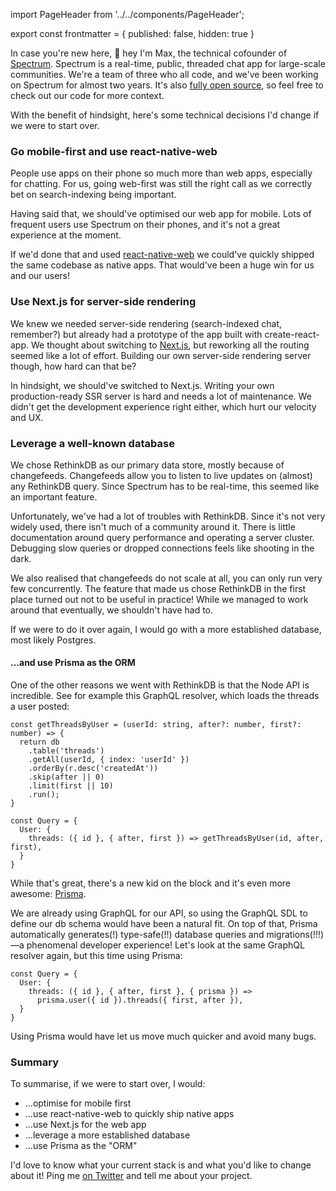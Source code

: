 import PageHeader from '../../components/PageHeader';

<PageHeader title="CTO Regrets: What I'd Do Differently" />

export const frontmatter = {
  published: false,
  hidden: true
}

In case you're new here, 👋 hey I'm Max, the technical cofounder of [Spectrum](https://spectrum.chat). Spectrum is a real-time, public, threaded chat app for large-scale communities. We're a team of three who all code, and we've been working on Spectrum for almost two years. It's also [fully open source](https://github.com/withspectrum/spectrum), so feel free to check out our code for more context.

With the benefit of hindsight, here's some technical decisions I'd change if we were to start over.

### Go mobile-first and use react-native-web

People use apps on their phone so much more than web apps, especially for chatting. For us, going web-first was still the right call as we correctly bet on search-indexing being important.

Having said that, we should've optimised our web app for mobile. Lots of frequent users use Spectrum on their phones, and it's not a great experience at the moment. 

If we'd done that and used [react-native-web](https://github.com/necolas/react-native-web) we could've quickly shipped the same codebase as native apps. That would've been a huge win for us and our users!

### Use Next.js for server-side rendering

We knew we needed server-side rendering (search-indexed chat, remember?) but already had a prototype of the app built with create-react-app. We thought about switching to [Next.js](https://nextjs.org), but reworking all the routing seemed like a lot of effort. Building our own server-side rendering server though, how hard can that be? 

In hindsight, we should've switched to Next.js. Writing your own production-ready SSR server is hard and needs a lot of maintenance. We didn't get the development experience right either, which hurt our velocity and UX.

### Leverage a well-known database

We chose RethinkDB as our primary data store, mostly because of changefeeds. Changefeeds allow you to listen to live updates on (almost) any RethinkDB query. Since Spectrum has to be real-time, this seemed like an important feature.

Unfortunately, we've had a lot of troubles with RethinkDB. Since it's not very widely used, there isn't much of a community around it. There is little documentation around query performance and operating a server cluster. Debugging slow queries or dropped connections feels like shooting in the dark.

We also realised that changefeeds do not scale at all, you can only run very few concurrently. The feature that made us chose RethinkDB in the first place turned out not to be useful in practice! While we managed to work around that eventually, we shouldn't have had to.

If we were to do it over again, I would go with a more established database, most likely Postgres.

#### ...and use Prisma as the ORM

One of the other reasons we went with RethinkDB is that the Node API is incredible. See for example this GraphQL resolver, which loads the threads a user posted:

```JS
const getThreadsByUser = (userId: string, after?: number, first?: number) => {
  return db
    .table('threads')
    .getAll(userId, { index: 'userId' })
    .orderBy(r.desc('createdAt'))
    .skip(after || 0)
    .limit(first || 10)
    .run();
}

const Query = {
  User: {
    threads: ({ id }, { after, first }) => getThreadsByUser(id, after, first),
  }
}
```

While that's great, there's a new kid on the block and it's even more awesome: [Prisma](https://prisma.io).

We are already using GraphQL for our API, so using the GraphQL SDL to define our db schema would have been a natural fit. On top of that, Prisma automatically generates(!) type-safe(!!) database queries and migrations(!!!)—a phenomenal developer experience! Let's look at the same GraphQL resolver again, but this time using Prisma:

```JS
const Query = {
  User: {
    threads: ({ id }, { after, first }, { prisma }) => 
      prisma.user({ id }).threads({ first, after }),
  }
}
```

Using Prisma would have let us move much quicker and avoid many bugs.

### Summary

To summarise, if we were to start over, I would:

- ...optimise for mobile first
- ...use react-native-web to quickly ship native apps
- ...use Next.js for the web app
- ...leverage a more established database
- ...use Prisma as the "ORM"

I'd love to know what your current stack is and what you'd like to change about it! Ping me [on Twitter](https://twitter.com/mxstbr) and tell me about your project.